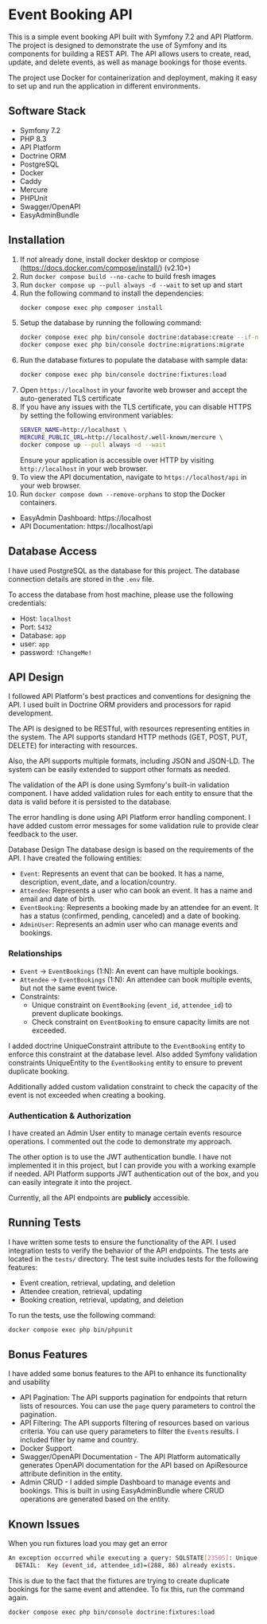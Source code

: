 # Event Booking API

This is a simple event booking API built with Symfony 7.2 and API Platform. 
The project is designed to demonstrate the use of Symfony and its components for building a REST API. 
The API allows users to create, read, update, and delete events, as well as manage bookings for those events.

The project use Docker for containerization and deployment, making it easy to set up and run the application in different environments.

## Software Stack
- Symfony 7.2
- PHP 8.3
- API Platform
- Doctrine ORM
- PostgreSQL
- Docker
- Caddy
- Mercure
- PHPUnit
- Swagger/OpenAPI
- EasyAdminBundle

## Installation

1. If not already done, install docker desktop or compose (https://docs.docker.com/compose/install/) (v2.10+)
2. Run `docker compose build --no-cache` to build fresh images
3. Run `docker compose up --pull always -d --wait` to set up and start
4. Run the following command to install the dependencies:
   ```bash
   docker compose exec php composer install
   ```
4. Setup the database by running the following command:
   ```bash
   docker compose exec php bin/console doctrine:database:create --if-not-exists
   docker compose exec php bin/console doctrine:migrations:migrate
   ```
5. Run the database fixtures to populate the database with sample data:
   ```bash
   docker compose exec php bin/console doctrine:fixtures:load
   ```
7. Open `https://localhost` in your favorite web browser and accept the auto-generated TLS certificate
5. If you have any issues with the TLS certificate, you can disable HTTPS by setting the following environment variables:
   ```bash
   SERVER_NAME=http://localhost \
   MERCURE_PUBLIC_URL=http://localhost/.well-known/mercure \
   docker compose up --pull always -d --wait
   ```
   Ensure your application is accessible over HTTP by visiting `http://localhost` in your web browser.
6. To view the API documentation, navigate to `https://localhost/api` in your web browser.
6. Run `docker compose down --remove-orphans` to stop the Docker containers.

- EasyAdmin Dashboard: https://localhost
- API Documentation: https://localhost/api

## Database Access
I have used PostgreSQL as the database for this project. The database connection details are stored in the `.env` file.

To access the database from host machine, please use the following credentials:
- Host: `localhost`
- Port: `5432`
- Database: `app`
- user: `app`
- password: `!ChangeMe!`

## API Design
I followed API Platform's best practices and conventions for designing the API. I used built in Doctrine ORM providers and processors for rapid development.

The API is designed to be RESTful, with resources representing entities in the system. The API supports standard HTTP methods (GET, POST, PUT, DELETE) for interacting with resources.

Also, the API supports multiple formats, including JSON and JSON-LD. The system can be easily extended to support other formats as needed.

The validation of the API is done using Symfony's built-in validation component. I have added validation rules for each entity to ensure that the data is valid before it is persisted to the database.

The error handling is done using API Platform error handling component. I have added custom error messages for some validation rule to provide clear feedback to the user.

Database Design
The database design is based on the requirements of the API. I have created the following entities:
- `Event`: Represents an event that can be booked. It has a name, description, event_date, and a location/country.
- `Attendee`: Represents a user who can book an event. It has a name and email and date of birth.
- `EventBooking`: Represents a booking made by an attendee for an event. It has a status (confirmed, pending, canceled) and a date of booking.
- `AdminUser`: Represents an admin user who can manage events and bookings. 

### Relationships
- `Event` → `EventBookings` (1:N): An event can have multiple bookings.
- `Attendee` → `EventBookings` (1:N): An attendee can book multiple events, but not the same event twice.
- Constraints:
    - Unique constraint on `EventBooking` (`event_id`, `attendee_id`) to prevent duplicate bookings.
    - Check constraint on `EventBooking` to ensure capacity limits are not exceeded.
  
I added doctrine UniqueConstraint attribute to the `EventBooking` entity to enforce this constraint at the database level. Also added Symfony validation
constraints UniqueEntity to the `EventBooking` entity to ensure to prevent duplicate booking.

Additionally added custom validation constraint to check the capacity of the event is not exceeded when creating a booking.

### Authentication & Authorization
I have created an Admin User entity to manage certain events resource operations. I commented out the code to demonstrate my approach.

The other option is to use the JWT authentication bundle. I have not implemented it in this project, but I can provide you with a working example if needed.
API Platform supports JWT authentication out of the box, and you can easily integrate it into the project.

Currently, all the API endpoints are **publicly** accessible.

## Running Tests

I have written some tests to ensure the functionality of the API. I used integration tests to verify the behavior of the API endpoints.
The tests are located in the `tests/` directory. The test suite includes tests for the following features:
- Event creation, retrieval, updating, and deletion
- Attendee creation, retrieval, updating
- Booking creation, retrieval, updating, and deletion

To run the tests, use the following command:
```bash
docker compose exec php bin/phpunit
```

## Bonus Features

I have added some bonus features to the API to enhance its functionality and usability

- API Pagination: The API supports pagination for endpoints that return lists of resources. You can use the `page` query parameters to control the pagination. 
- API Filtering: The API supports filtering of resources based on various criteria. You can use query parameters to filter the `Events` results. I included filter by name and country.
- Docker Support
- Swagger/OpenAPI Documentation - The API Platform automatically generates OpenAPI documentation for the API based on ApiResource attribute definition in the entity.
- Admin CRUD - I added simple Dashboard to manage events and bookings. This is built in using EasyAdminBundle where CRUD operations are generated based on the entity.


## Known Issues
When you run fixtures load you may get an error 
```bash
An exception occurred while executing a query: SQLSTATE[23505]: Unique violation: 7 ERROR:  duplicate key value violates unique constraint "uniq_event_bookings"  
  DETAIL:  Key (event_id, attendee_id)=(288, 86) already exists.
```
This is due to the fact that the fixtures are trying to create duplicate bookings for the same event and attendee.
To fix this, run the command again.
```bash
docker compose exec php bin/console doctrine:fixtures:load
```
